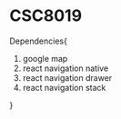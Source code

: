 # CSC8019
Dependencies{
1. google map
2. react navigation native
3. react navigation drawer
4. react navigation stack

}
